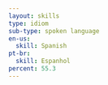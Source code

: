 ```yaml
---
layout: skills
type: idiom
sub-type: spoken language
en-us:
  skill: Spanish
pt-br:
  skill: Espanhol
percent: 55.3
---
```

